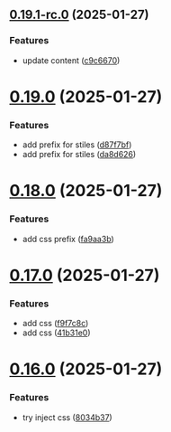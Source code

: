 ## [0.19.1-rc.0](https://github.com/barbaraschiavinato/accelerator-component-library/compare/v0.19.0...v0.19.1-rc.0) (2025-01-27)


### Features

* update content ([c9c6670](https://github.com/barbaraschiavinato/accelerator-component-library/commit/c9c6670796b3739f75c3da5013f3943d4a586121))



# [0.19.0](https://github.com/barbaraschiavinato/accelerator-component-library/compare/v0.18.0...v0.19.0) (2025-01-27)


### Features

* add prefix for stiles ([d87f7bf](https://github.com/barbaraschiavinato/accelerator-component-library/commit/d87f7bfdddee4721b2b99fb8975a03c09e08b656))
* add prefix for stiles ([da8d626](https://github.com/barbaraschiavinato/accelerator-component-library/commit/da8d626e03d9dc8be8cb4d5d6875d1196b5f12c9))



# [0.18.0](https://github.com/barbaraschiavinato/accelerator-component-library/compare/v0.17.0...v0.18.0) (2025-01-27)


### Features

* add css prefix ([fa9aa3b](https://github.com/barbaraschiavinato/accelerator-component-library/commit/fa9aa3b5686b7bd2fd0604b1f56e219bf91ba9f1))



# [0.17.0](https://github.com/barbaraschiavinato/accelerator-component-library/compare/v0.16.0...v0.17.0) (2025-01-27)


### Features

* add css ([f9f7c8c](https://github.com/barbaraschiavinato/accelerator-component-library/commit/f9f7c8c256cc7ad4f3d93cac7389169929511168))
* add css ([41b31e0](https://github.com/barbaraschiavinato/accelerator-component-library/commit/41b31e024a751fa608edd12b0b16f44bfe851c2a))



# [0.16.0](https://github.com/barbaraschiavinato/accelerator-component-library/compare/v0.15.0...v0.16.0) (2025-01-27)


### Features

* try inject css ([8034b37](https://github.com/barbaraschiavinato/accelerator-component-library/commit/8034b3790385b4eaa12f9b0b31839c02b60df1cb))



